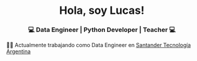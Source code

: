 
<h1 align="center">Hola, soy Lucas!</h1>
<h3 align="center">💻 Data Engineer | Python Developer | Teacher 💻</h3>

👨‍💻 Actualmente trabajando como Data Engineer en <a target="_blank" href="https://www.santander.com.ar/">Santander Tecnología Argentina</a>
<!--
**lucastrubiano/lucastrubiano** is a ✨ _special_ ✨ repository because its `README.md` (this file) appears on your GitHub profile.

Here are some ideas to get you started:

- 🔭 I’m currently working on ...
- 🌱 I’m currently learning ...
- 👯 I’m looking to collaborate on ...
- 🤔 I’m looking for help with ...
- 💬 Ask me about ...
- 📫 How to reach me: ...
- 😄 Pronouns: ...
- ⚡ Fun fact: ...
-->
